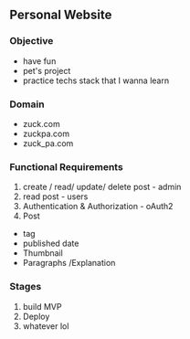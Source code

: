  ## Personal Website

### Objective
 - have fun
 - pet's project
 - practice techs stack that I wanna learn


### Domain
- zuck.com
- zuckpa.com
- zuck_pa.com




### Functional  Requirements
1. create / read/ update/ delete post -  admin
2. read post - users
3. Authentication & Authorization - oAuth2
4. Post
- tag
- published date
- Thumbnail
- Paragraphs /Explanation


###  Stages
1. build MVP
2. Deploy
3. whatever lol

 
